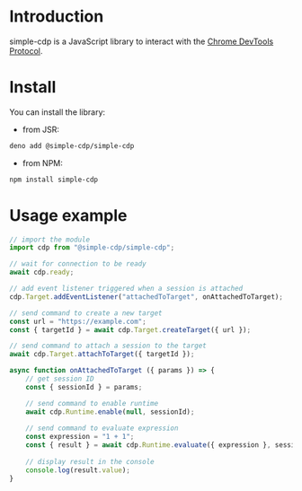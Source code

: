 # Introduction

simple-cdp is a JavaScript library to interact with the [Chrome DevTools Protocol](https://chromedevtools.github.io/devtools-protocol/).

# Install

You can install the library:

- from JSR:

```sh
deno add @simple-cdp/simple-cdp
```

- from NPM:

```sh
npm install simple-cdp
```

# Usage example

```js
// import the module
import cdp from "@simple-cdp/simple-cdp";

// wait for connection to be ready
await cdp.ready;

// add event listener triggered when a session is attached
cdp.Target.addEventListener("attachedToTarget", onAttachedToTarget);

// send command to create a new target
const url = "https://example.com";
const { targetId } = await cdp.Target.createTarget({ url });

// send command to attach a session to the target
await cdp.Target.attachToTarget({ targetId });

async function onAttachedToTarget ({ params }) => {
    // get session ID
    const { sessionId } = params;

    // send command to enable runtime
    await cdp.Runtime.enable(null, sessionId);
    
    // send command to evaluate expression
    const expression = "1 + 1";
    const { result } = await cdp.Runtime.evaluate({ expression }, sessionId);
    
    // display result in the console
    console.log(result.value);
}
```
